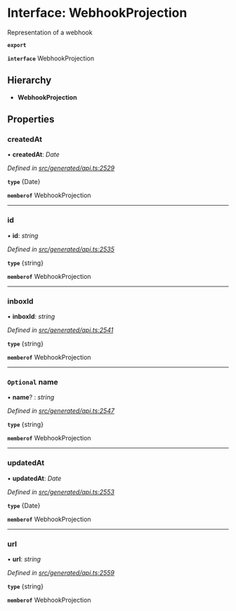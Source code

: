# Interface: WebhookProjection

Representation of a webhook

**`export`** 

**`interface`** WebhookProjection

## Hierarchy

* **WebhookProjection**

## Properties

###  createdAt

• **createdAt**: *Date*

*Defined in [src/generated/api.ts:2529](https://github.com/mailslurp/mailslurp-client-ts-js/blob/507ad2d/src/generated/api.ts#L2529)*

**`type`** {Date}

**`memberof`** WebhookProjection

___

###  id

• **id**: *string*

*Defined in [src/generated/api.ts:2535](https://github.com/mailslurp/mailslurp-client-ts-js/blob/507ad2d/src/generated/api.ts#L2535)*

**`type`** {string}

**`memberof`** WebhookProjection

___

###  inboxId

• **inboxId**: *string*

*Defined in [src/generated/api.ts:2541](https://github.com/mailslurp/mailslurp-client-ts-js/blob/507ad2d/src/generated/api.ts#L2541)*

**`type`** {string}

**`memberof`** WebhookProjection

___

### `Optional` name

• **name**? : *string*

*Defined in [src/generated/api.ts:2547](https://github.com/mailslurp/mailslurp-client-ts-js/blob/507ad2d/src/generated/api.ts#L2547)*

**`type`** {string}

**`memberof`** WebhookProjection

___

###  updatedAt

• **updatedAt**: *Date*

*Defined in [src/generated/api.ts:2553](https://github.com/mailslurp/mailslurp-client-ts-js/blob/507ad2d/src/generated/api.ts#L2553)*

**`type`** {Date}

**`memberof`** WebhookProjection

___

###  url

• **url**: *string*

*Defined in [src/generated/api.ts:2559](https://github.com/mailslurp/mailslurp-client-ts-js/blob/507ad2d/src/generated/api.ts#L2559)*

**`type`** {string}

**`memberof`** WebhookProjection
